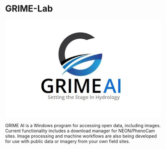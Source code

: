 # GRIME-Lab

<p align="center">
  <img src="GRIME-AI Logo.png" alt="GRIME AI Logo">
</p>

GRIME AI is a Windows program for accessing open data, including images. Current functionality includes a download manager for NEON/PhenoCam sites. Image processing and machine workflows are also being developed for use with public data or imagery from your own field sites.
